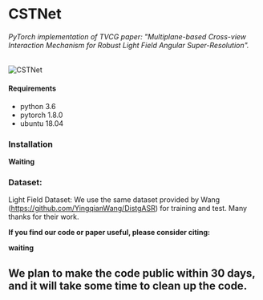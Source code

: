 # CSTNet

###### *PyTorch implementation of TVCG paper: "Multiplane-based Cross-view Interaction  Mechanism for Robust  Light Field Angular Super-Resolution"*.
![CSTNet](./CSTNet.gif)

#### Requirements

- python 3.6
- pytorch 1.8.0
- ubuntu 18.04

### Installation

**Waiting** 

### Dataset: 

Light Field Dataset: We use the same dataset provided by Wang (https://github.com/YingqianWang/DistgASR) for training and test.  Many thanks for their work.


**If you find our code or paper useful, please consider citing:**

**waiting**

## We plan to make the code public within 30 days, and it will take some time to clean up the code.
